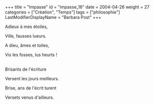 +++
title = "Impasse"
id = "impasse_16"
date = 2004-04-26
weight = 27
categories = ["Création", "Temps"]
tags = ["philosophie"]
LastModifierDisplayName = "Barbara Post"
+++

Adieux à mes étoiles,

Ville, fausses lueurs.

A dieu, âmes et toiles,

Vis les fosses, lus heurts !

 \
Brisants de l'écriture

Versent les jours meilleurs.

Brise, ans de l'écrit turent

Versets venus d'ailleurs.
